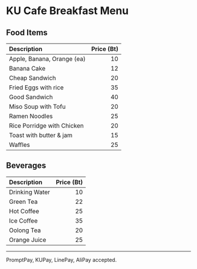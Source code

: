 # KU Cafe Breakfast Menu

## Food Items

| Description                | Price (Bt) |
|:---------------------------|-----:|
| Apple, Banana, Orange (ea) |  10  |
| Banana Cake                |  12  |
| Cheap Sandwich             |  20  |
| Fried Eggs with rice       |  35  |
| Good Sandwich              |  40  |
| Miso Soup with Tofu        |  20  |
| Ramen Noodles              |  25  |
| Rice Porridge with Chicken |  20  |
| Toast with butter & jam    |  15  |
| Waffles                    |  25  |

## Beverages

| Description                | Price (Bt) |
|:---------------------------|-----:|
| Drinking Water             |  10  |
| Green Tea                  |  22  |
| Hot Coffee                 |  25  |
| Ice Coffee                 |  35  |
| Oolong Tea                 |  20  |
| Orange Juice               |  25  |

---

PromptPay, KUPay, LinePay, AliPay accepted.
